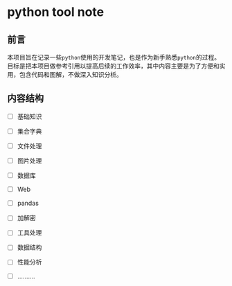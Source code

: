# python tool  note

## 前言

本项目旨在记录一些`python`使用的开发笔记，也是作为新手熟悉`python`的过程。目标是把本项目做参考引用以提高后续的工作效率，其中内容主要是为了方便和实用，包含代码和图解，不做深入知识分析。





## 内容结构







- [ ] 基础知识
- [ ] 集合字典
- [ ] 文件处理
- [ ] 图片处理
- [ ] 数据库
- [ ] Web
- [ ] pandas
- [ ] 加解密
- [ ] 工具处理
- [ ] 数据结构
- [ ] 性能分析
- [ ] ..........







